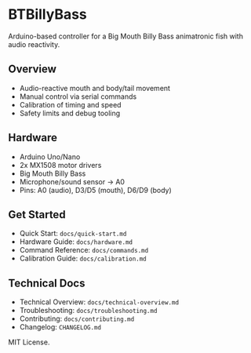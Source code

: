 # BTBillyBass

Arduino-based controller for a Big Mouth Billy Bass animatronic fish with audio reactivity.

## Overview
- Audio-reactive mouth and body/tail movement
- Manual control via serial commands
- Calibration of timing and speed
- Safety limits and debug tooling

## Hardware
- Arduino Uno/Nano
- 2x MX1508 motor drivers
- Big Mouth Billy Bass
- Microphone/sound sensor → A0
- Pins: A0 (audio), D3/D5 (mouth), D6/D9 (body)

## Get Started
- Quick Start: `docs/quick-start.md`
- Hardware Guide: `docs/hardware.md`
- Command Reference: `docs/commands.md`
- Calibration Guide: `docs/calibration.md`

## Technical Docs
- Technical Overview: `docs/technical-overview.md`
- Troubleshooting: `docs/troubleshooting.md`
- Contributing: `docs/contributing.md`
- Changelog: `CHANGELOG.md`

MIT License. 